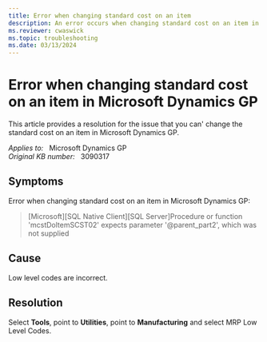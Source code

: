 ```yaml
---
title: Error when changing standard cost on an item
description: An error occurs when changing standard cost on an item in Microsoft Dynamics GP. Provides a resolution.
ms.reviewer: cwaswick
ms.topic: troubleshooting
ms.date: 03/13/2024
---
```

# Error when changing standard cost on an item in Microsoft Dynamics GP

This article provides a resolution for the issue that you can' change the standard cost on an item in Microsoft Dynamics GP.

_Applies to:_ &nbsp; Microsoft Dynamics GP  
_Original KB number:_ &nbsp; 3090317

## Symptoms

Error when changing standard cost on an item in Microsoft Dynamics GP:

> [Microsoft][SQL Native Client][SQL Server]Procedure or function 'mcstDoltemSCST02' expects parameter '@parent_part2', which was not supplied

## Cause

Low level codes are incorrect.

## Resolution

Select **Tools**, point to **Utilities**, point to **Manufacturing** and select MRP Low Level Codes.
